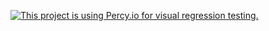 [![This project is using Percy.io for visual regression testing.](https://percy.io/static/images/percy-badge.svg)](https://percy.io/7499e29a/norfeldt-playground)
